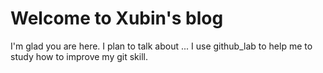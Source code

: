 # Welcome to Xubin's  blog

I'm glad you are here. I plan to talk about ...
I use github_lab to help me to study how to improve my git skill.

